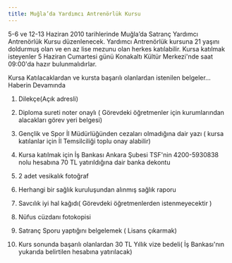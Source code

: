 ```yaml
---
title: Muğla’da Yardımcı Antrenörlük Kursu
---
```


5-6 ve 12-13 Haziran 2010 tarihlerinde Muğla’da Satranç Yardımcı Antrenörlük Kursu düzenlenecek. Yardımcı Antrenörlük kursuna 21 yaşını doldurmuş olan ve en az lise mezunu olan herkes katılabilir. Kursa katılmak isteyenler 5 Haziran Cumartesi günü Konakaltı Kültür Merkezi'nde saat 09:00'da hazır bulunmalıdırlar.

Kursa Katılacaklardan ve kursta başarılı olanlardan istenilen belgeler... Haberin Devamında

1) Dilekçe(Açık adresli)

2) Diploma sureti noter onaylı ( Görevdeki öğretmenler için kurumlarından alacakları görev yeri belgesi)

3) Gençlik ve Spor İl Müdürlüğünden cezaları olmadığına dair yazı ( kursa katılanlar için İl Temsilciliği toplu onay alabilir)

4) Kursa katılmak için İş Bankası Ankara Şubesi TSF'nin 4200-5930838 nolu hesabına 70 TL yatırıldığına dair banka dekontu

5) 2 adet vesikalık fotoğraf

6) Herhangi bir sağlık kuruluşundan alınmış sağlık raporu

7) Savcılık iyi hal kağıdı( Görevdeki öğretmenlerden istenmeyecektir )

8) Nüfus cüzdanı fotokopisi

9) Satranç Sporu yaptığını belgelemek ( Lisans çıkarmak)

10) Kurs sonunda başarılı olanlardan 30 TL Yıllık vize bedeli( İş Bankası'nın yukarıda belirtilen hesabına yatırılacak)
